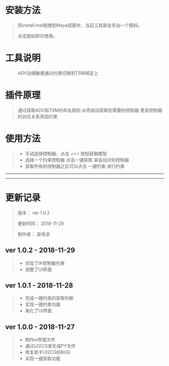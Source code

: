 ﻿# 安装方法
> 将install.mel拖拽到Maya视窗中，当前工具架会多出一个图标。
> 
> 点击图标即可使用。

# 工具说明
> ADV动捕数据通过约束切换到TSM绑定上

# 插件原理
> 通过获取ADV和TSM的命名规则
> 从而自动获取到需要的控制器
> 更具控制器的对应关系添加约束

# 使用方法
> + 手动选择控制器，点击 <<< 按钮获取模型
> + 选择一个约束控制器 点击一键获取 来自动识别控制器
> + 获取所有的控制器之后可以点击 一键约束 进行约束

---
---

# 更新记录
> 版本： ver 1.0.2
> 
> 更新时间： 2018-11-29
> 
> 制作者： 梁伟添
 
## ver 1.0.2 - 2018-11-29
> + 添加了IK控制器约束
> + 调整了UI界面

## ver 1.0.1 - 2018-11-28
> + 完成一键约束的获取判断
> + 实现一键约束功能
> + 美化了UI界面
 
## ver 1.0.0 - 2018-11-27
> + 制作ui界面文件
> + 通过UI2CG来生成PY文件
> + 修复若干UI2CG的BUG
> + 实现一键获取功能
